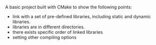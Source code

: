A basic project built with CMake to show the following points:
- link with a set of pre-defined libraries, including static and dynamic libraries.
- libraries are in different directories.
- there exists specific order of linked libraries
- setting other compiling options